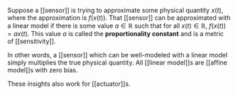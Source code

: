 Suppose a [[sensor]] is trying to approximate some physical quantity $x(t)$, where the approximation is $f(x(t))$. That [[sensor]] can be approximated with a linear model if there is some value $a \in \mathbb{R}$ such that for all $x(t) \in \mathbb{R}$, $f(x(t)) = ax(t)$. This value $a$ is called the **proportionality constant** and is a metric of [[sensitivity]].

In other words, a [[sensor]] which can be well-modeled with a linear model simply multiplies the true physical quantity. All [[linear model]]s are [[affine model]]s with zero bias.

These insights also work for [[actuator]]s.